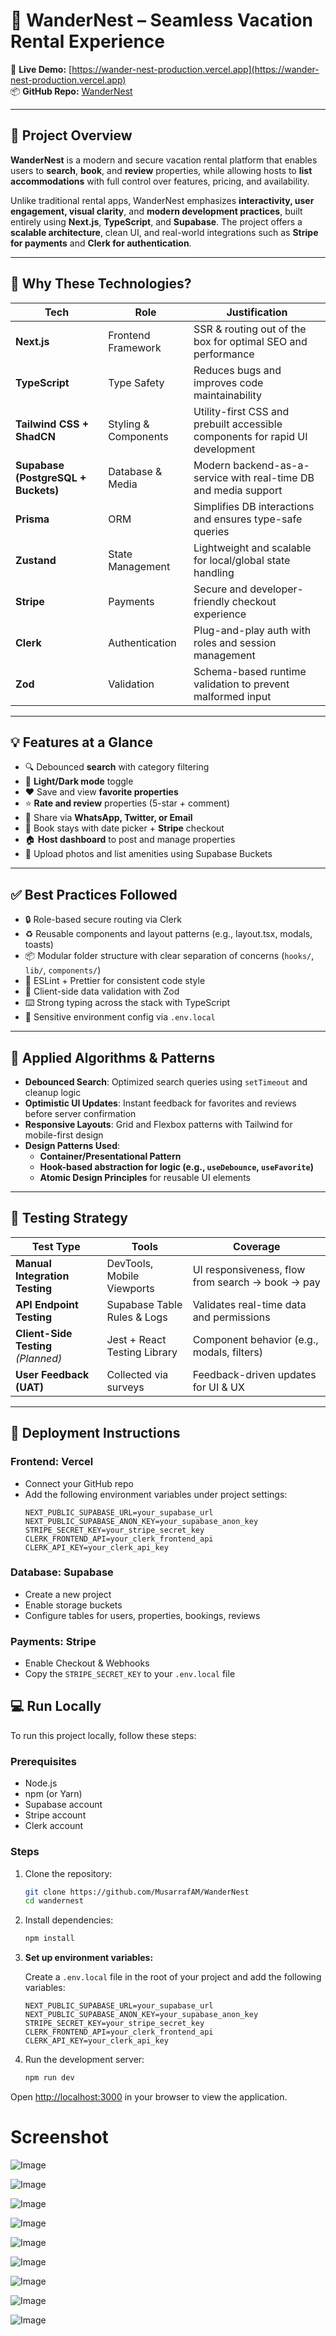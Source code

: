 # 🏡 WanderNest – Seamless Vacation Rental Experience

🔗 **Live Demo:** [https://wander-nest-production.vercel.app](https://wander-nest-production.vercel.app)  
📦 **GitHub Repo:** [WanderNest](https://github.com/MusarrafAM/WanderNest)

---

## 📌 Project Overview

**WanderNest** is a modern and secure vacation rental platform that enables users to **search**, **book**, and **review** properties, while allowing hosts to **list accommodations** with full control over features, pricing, and availability.

Unlike traditional rental apps, WanderNest emphasizes **interactivity, user engagement, visual clarity**, and **modern development practices**, built entirely using **Next.js**, **TypeScript**, and **Supabase**. The project offers a **scalable architecture**, clean UI, and real-world integrations such as **Stripe for payments** and **Clerk for authentication**.

---

## 🧠 Why These Technologies?

| Tech | Role | Justification |
|------|------|---------------|
| **Next.js** | Frontend Framework | SSR & routing out of the box for optimal SEO and performance |
| **TypeScript** | Type Safety | Reduces bugs and improves code maintainability |
| **Tailwind CSS + ShadCN** | Styling & Components | Utility-first CSS and prebuilt accessible components for rapid UI development |
| **Supabase (PostgreSQL + Buckets)** | Database & Media | Modern backend-as-a-service with real-time DB and media support |
| **Prisma** | ORM | Simplifies DB interactions and ensures type-safe queries |
| **Zustand** | State Management | Lightweight and scalable for local/global state handling |
| **Stripe** | Payments | Secure and developer-friendly checkout experience |
| **Clerk** | Authentication | Plug-and-play auth with roles and session management |
| **Zod** | Validation | Schema-based runtime validation to prevent malformed input |

---

## 💡 Features at a Glance

- 🔍 Debounced **search** with category filtering  
- 🌙 **Light/Dark mode** toggle  
- ❤️ Save and view **favorite properties**  
- ⭐ **Rate and review** properties (5-star + comment)  
- 🔗 Share via **WhatsApp, Twitter, or Email**  
- 📅 Book stays with date picker + **Stripe** checkout  
- 🏠 **Host dashboard** to post and manage properties  
- 📸 Upload photos and list amenities using Supabase Buckets

---

## ✅ Best Practices Followed

- 🔒 Role-based secure routing via Clerk  
- ♻️ Reusable components and layout patterns (e.g., layout.tsx, modals, toasts)  
- 📦 Modular folder structure with clear separation of concerns (`hooks/`, `lib/`, `components/`)  
- 🧼 ESLint + Prettier for consistent code style  
- 🚫 Client-side data validation with Zod  
- ⌨️ Strong typing across the stack with TypeScript  
- 🔐 Sensitive environment config via `.env.local`

---

## 🧩 Applied Algorithms & Patterns

- **Debounced Search**: Optimized search queries using `setTimeout` and cleanup logic  
- **Optimistic UI Updates**: Instant feedback for favorites and reviews before server confirmation  
- **Responsive Layouts**: Grid and Flexbox patterns with Tailwind for mobile-first design  
- **Design Patterns Used**:
  - **Container/Presentational Pattern**
  - **Hook-based abstraction for logic (e.g., `useDebounce`, `useFavorite`)**
  - **Atomic Design Principles** for reusable UI elements

---

## 🧪 Testing Strategy

| Test Type | Tools | Coverage |
|-----------|-------|----------|
| **Manual Integration Testing** | DevTools, Mobile Viewports | UI responsiveness, flow from search → book → pay |
| **API Endpoint Testing** | Supabase Table Rules & Logs | Validates real-time data and permissions |
| **Client-Side Testing** *(Planned)* | Jest + React Testing Library | Component behavior (e.g., modals, filters)  
| **User Feedback (UAT)** | Collected via surveys | Feedback-driven updates for UI & UX  

---

## 🚀 Deployment Instructions

### Frontend: **Vercel**
- Connect your GitHub repo
- Add the following environment variables under project settings:
  ```env
  NEXT_PUBLIC_SUPABASE_URL=your_supabase_url
  NEXT_PUBLIC_SUPABASE_ANON_KEY=your_supabase_anon_key
  STRIPE_SECRET_KEY=your_stripe_secret_key
  CLERK_FRONTEND_API=your_clerk_frontend_api
  CLERK_API_KEY=your_clerk_api_key

### Database: **Supabase**
- Create a new project
- Enable storage buckets
- Configure tables for users, properties, bookings, reviews

### Payments: **Stripe**
- Enable Checkout & Webhooks
- Copy the `STRIPE_SECRET_KEY` to your `.env.local` file


## 💻 Run Locally

To run this project locally, follow these steps:

### Prerequisites

- Node.js
- npm (or Yarn)
- Supabase account
- Stripe account
- Clerk account

### Steps

1.  Clone the repository:

    ```bash
    git clone https://github.com/MusarrafAM/WanderNest
    cd wandernest
    ```

2.  Install dependencies:

    ```bash
    npm install
    ```

3.  **Set up environment variables:**

    Create a `.env.local` file in the root of your project and add the following variables:

    ```env
    NEXT_PUBLIC_SUPABASE_URL=your_supabase_url
    NEXT_PUBLIC_SUPABASE_ANON_KEY=your_supabase_anon_key
    STRIPE_SECRET_KEY=your_stripe_secret_key
    CLERK_FRONTEND_API=your_clerk_frontend_api
    CLERK_API_KEY=your_clerk_api_key
    ```

4.  Run the development server:

    ```bash
    npm run dev
    ```

 Open [http://localhost:3000](http://localhost:3000) in your browser to view the application.


# Screenshot
![Image](https://github.com/user-attachments/assets/d2365247-0f03-4f1c-9242-cd10bf72e8ed)

![Image](https://github.com/user-attachments/assets/a6900413-26e3-4ae5-8eeb-87fad752a166)

![Image](https://github.com/user-attachments/assets/9681989b-9162-4c52-81d2-f6ffff2f0c95)

![Image](https://github.com/user-attachments/assets/e6d2853a-e0b5-4fd7-a420-787e6b0a4a2c)

![Image](https://github.com/user-attachments/assets/288c51f9-f882-4ac0-8118-9eee52acc7bf)

![Image](https://github.com/user-attachments/assets/c600ff9b-13d3-437b-844a-c8e9ac9c3a87)

![Image](https://github.com/user-attachments/assets/3095425e-18d4-4b6d-859f-25aa62e4f034)

![Image](https://github.com/user-attachments/assets/5be8f998-59e8-42e3-bf2c-6094a73b4d01)

![Image](https://github.com/user-attachments/assets/bb02c5a3-92c3-4e0b-8a78-f66b10148e06)

